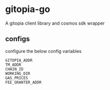 # gitopia-go

A gitopia client library and cosmos sdk wrapper

## configs
configure the below config variables
```
GITOPIA_ADDR
TM_ADDR
CHAIN_ID
WORKING_DIR
GAS_PRICES
FEE_GRANTER_ADDR
```
